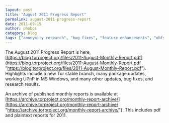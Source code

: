 ```yaml
---
layout: post
title: "August 2011 Progress Report"
permalink: august-2011-progress-report
date: 2011-09-15
author: phobos
category: blog
tags: ["anonymity research", "bug fixes", "feature enhancements", "obfsproxy", "progress report", "stable release", "tor browser bundles"]
---
```


The August 2011 Progress Report is here, [https://blog.torproject.org/files/2011-August-Monthly-Report.pdf](https://blog.torproject.org/files/2011-August-Monthly-Report.pdf "https://blog.torproject.org/files/2011-August-Monthly-Report.pdf"). Highlights include a new Tor stable branch, many package updates, working UPnP in MS Windows, and many other updates, bug fixes, and research results.

An archive of published monthly reports is available at [https://archive.torproject.org/monthly-report-archive/](https://archive.torproject.org/monthly-report-archive/ "https://archive.torproject.org/monthly-report-archive/"). This includes pdf and plaintext reports for 2011.

